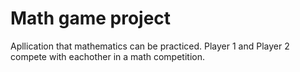 # Math game project

Apllication that mathematics can be practiced.
Player 1 and Player 2 compete with eachother in a math competition.
